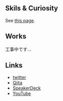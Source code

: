 ## Skils & Curiosity

See [this page](https://github.com/drumath2237/drumath2237/blob/master/Skils.md).

## Works

工事中です...

## Links

- [twitter](https://twitter.com/ninisan_drumath)
- [Qiita](https://qiita.com/drumath2237)
- [SpeakerDeck](https://speakerdeck.com/drumath2237)
- [YouTube](https://www.youtube.com/channel/UCcS1ZryzFkmAoY9T4tmi2pQ?view_as=subscriber)
